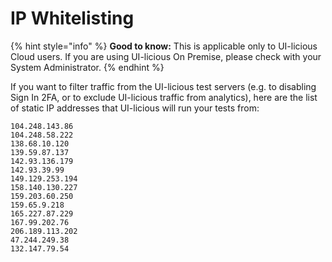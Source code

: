 # IP Whitelisting

{% hint style="info" %}
**Good to know:** This is applicable only to UI-licious Cloud users. If you are using UI-licious On Premise, please check with your System Administrator.
{% endhint %}

If you want to filter traffic from the UI-licious test servers (e.g. to disabling Sign In 2FA, or to exclude UI-licious traffic from analytics), here are the list of static IP addresses that UI-licious will run your tests from:

```
104.248.143.86
104.248.58.222
138.68.10.120
139.59.87.137
142.93.136.179
142.93.39.99
149.129.253.194
158.140.130.227
159.203.60.250
159.65.9.218
165.227.87.229
167.99.202.76
206.189.113.202
47.244.249.38
132.147.79.54
```
